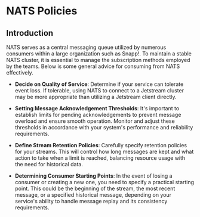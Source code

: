 # NATS Policies

## Introduction

NATS serves as a central messaging queue utilized by numerous consumers within a large organization such as Snapp!. To maintain a stable NATS cluster, it is essential to manage the subscription methods employed by the teams. Below is some general advice for consuming from NATS effectively.

- **Decide on Quality of Service**: 
  Determine if your service can tolerate event loss. If tolerable, using NATS to connect to a Jetstream cluster may be more appropriate than utilizing a Jetstream client directly.

- **Setting Message Acknowledgement Thresholds**: 
  It's important to establish limits for pending acknowledgements to prevent message overload and ensure smooth operation. Monitor and adjust these thresholds in accordance with your system's performance and reliability requirements.

- **Define Stream Retention Policies**:
  Carefully specify retention policies for your streams. This will control how long messages are kept and what action to take when a limit is reached, balancing resource usage with the need for historical data.

- **Determining Consumer Starting Points**:
  In the event of losing a consumer or creating a new one, you need to specify a practical starting point. This could be the beginning of the stream, the most recent message, or a specified historical message, depending on your service's ability to handle message replay and its consistency requirements.
